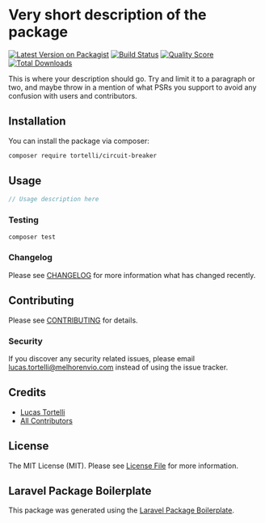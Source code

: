 # Very short description of the package

[![Latest Version on Packagist](https://img.shields.io/packagist/v/tortelli/circuit-breaker.svg?style=flat-square)](https://packagist.org/packages/tortelli/circuit-breaker)
[![Build Status](https://img.shields.io/travis/tortelli/circuit-breaker/master.svg?style=flat-square)](https://travis-ci.org/tortelli/circuit-breaker)
[![Quality Score](https://img.shields.io/scrutinizer/g/tortelli/circuit-breaker.svg?style=flat-square)](https://scrutinizer-ci.com/g/tortelli/circuit-breaker)
[![Total Downloads](https://img.shields.io/packagist/dt/tortelli/circuit-breaker.svg?style=flat-square)](https://packagist.org/packages/tortelli/circuit-breaker)

This is where your description should go. Try and limit it to a paragraph or two, and maybe throw in a mention of what PSRs you support to avoid any confusion with users and contributors.

## Installation

You can install the package via composer:

```bash
composer require tortelli/circuit-breaker
```

## Usage

``` php
// Usage description here
```

### Testing

``` bash
composer test
```

### Changelog

Please see [CHANGELOG](CHANGELOG.md) for more information what has changed recently.

## Contributing

Please see [CONTRIBUTING](CONTRIBUTING.md) for details.

### Security

If you discover any security related issues, please email lucas.tortelli@melhorenvio.com instead of using the issue tracker.

## Credits

- [Lucas Tortelli](https://github.com/tortelli)
- [All Contributors](../../contributors)

## License

The MIT License (MIT). Please see [License File](LICENSE.md) for more information.

## Laravel Package Boilerplate

This package was generated using the [Laravel Package Boilerplate](https://laravelpackageboilerplate.com).
